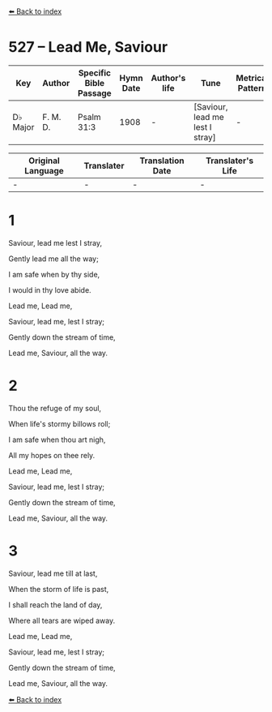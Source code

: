 [⬅️ Back to index](../README.md)

# 527 – Lead Me, Saviour

Key | Author   | Specific Bible Passage     |Hymn Date |Author's life |Tune |Metrical Pattern   |Composer/Source
-- | --------- | ---------------------------|----------|--------------|-----|-------------------|-------------  
D♭ Major |F. M. D. |Psalm 31:3 |1908 |- |[Saviour, lead me lest I stray] |- |Frank M. Davis

Original Language | Translater | Translation Date   | Translater's Life  
----------------- | --------- | --------------------|-------------     
\- |- |- |-




# 1

Saviour, lead me lest I stray,

Gently lead me all the way;

I am safe when by thy side,

I would in thy love abide.

Lead me, Lead me, 

Saviour, lead me, lest I stray;

Gently down the stream of time,

Lead me, Saviour, all the way.



# 2

Thou the refuge of my soul,

When life's stormy billows roll;

I am safe when thou art nigh,

All my hopes on thee rely.

Lead me, Lead me, 

Saviour, lead me, lest I stray;

Gently down the stream of time,

Lead me, Saviour, all the way.



# 3

Saviour, lead me till at last,

When the storm of life is past,

I shall reach the land of day,

Where all tears are wiped away.

Lead me, Lead me, 

Saviour, lead me, lest I stray;

Gently down the stream of time,

Lead me, Saviour, all the way.



[⬅️ Back to index](../README.md)
